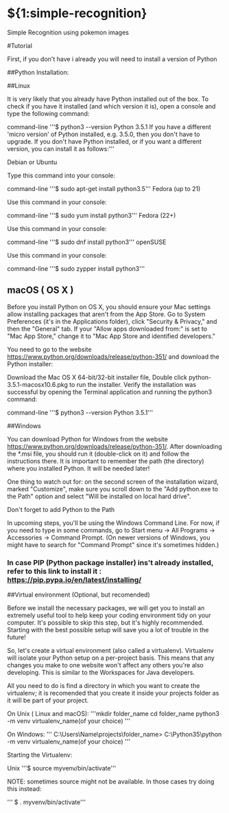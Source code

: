 # ${1:simple-recognition}

Simple Recognition using pokemon images

#Tutorial

First, if you don't have i already you will need to install a version of Python

##Python Installation:

##Linux

It is very likely that you already have Python installed out of the box. To check if you have it installed (and which version it is), open a console and type the following command:

command-line
'''$ python3 --version
Python 3.5.1
If you have a different 'micro version' of Python installed, e.g. 3.5.0, then you don't have to upgrade. If you don't have Python installed, or if you want a different version, you can install it as follows:'''

Debian or Ubuntu

Type this command into your console:

command-line
'''$ sudo apt-get install python3.5'''
Fedora (up to 21)

Use this command in your console:

command-line
'''$ sudo yum install python3'''
Fedora (22+)

Use this command in your console:

command-line
'''$ sudo dnf install python3'''
openSUSE

Use this command in your console:

command-line
'''$ sudo zypper install python3'''


## macOS ( OS X )

Before you install Python on OS X, you should ensure your Mac settings allow installing packages that aren't from the App Store. Go to System Preferences (it's in the Applications folder), click "Security & Privacy," and then the "General" tab. If your "Allow apps downloaded from:" is set to "Mac App Store," change it to "Mac App Store and identified developers."

You need to go to the website https://www.python.org/downloads/release/python-351/ and download the Python installer:

Download the Mac OS X 64-bit/32-bit installer file,
Double click python-3.5.1-macosx10.6.pkg to run the installer.
Verify the installation was successful by opening the Terminal application and running the python3 command:

command-line
'''$ python3 --version
Python 3.5.1'''

##Windows

You can download Python for Windows from the website https://www.python.org/downloads/release/python-351/. After downloading the *.msi file, you should run it (double-click on it) and follow the instructions there. It is important to remember the path (the directory) where you installed Python. It will be needed later!

One thing to watch out for: on the second screen of the installation wizard, marked "Customize", make sure you scroll down to the "Add python.exe to the Path" option and select "Will be installed on local hard drive".

Don't forget to add Python to the Path

In upcoming steps, you'll be using the Windows Command Line. For now, if you need to type in some commands, go to Start menu → All Programs → Accessories → Command Prompt. (On newer versions of Windows, you might have to search for "Command Prompt" since it's sometimes hidden.)

### In case PIP (Python package installer) ins't already installed, refer to this link to install it : https://pip.pypa.io/en/latest/installing/

##Virtual environment (Optional, but recomended)

Before we install the necessary packages, we will get you to install an extremely useful tool to help keep your coding environment tidy on your computer. It's possible to skip this step, but it's highly recommended. Starting with the best possible setup will save you a lot of trouble in the future!

So, let's create a virtual environment (also called a virtualenv). Virtualenv will isolate your Python setup on a per-project basis. This means that any changes you make to one website won't affect any others you're also developing. This is similar to the Workspaces for Java developers.

All you need to do is find a directory in which you want to create the virtualenv; it is recomended that you create it inside your projects folder as it will be part of your project.

On Unix ( Linux and macOS):
'''mkdir folder_name
cd folder_name
python3 -m venv virtualenv_name(of your choice)
'''

On Windows:
''' C:\Users\Name\projects\folder_name> C:\Python35\python -m venv virtualenv_name(of your choice) '''

Starting the Virtualenv:

Unix
'''$ source myvenv/bin/activate'''

NOTE: sometimes source might not be available. In those cases try doing this instead:

'''
$ . myvenv/bin/activate'''
